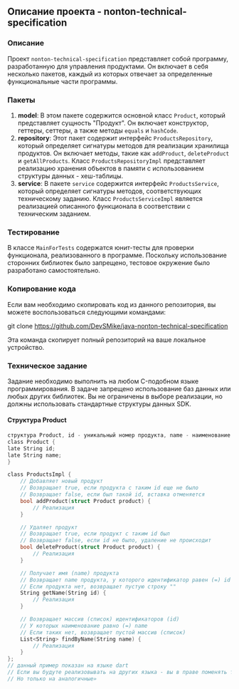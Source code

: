 ## Описание проекта - nonton-technical-specification

### Описание
Проект `nonton-technical-specification` представляет собой программу, разработанную для управления продуктами. Он включает в себя несколько пакетов, каждый из которых отвечает за определенные функциональные части программы.

### Пакеты
1. **model**: В этом пакете содержится основной класс `Product`, который представляет сущность "Продукт". Он включает конструктор, геттеры, сеттеры, а также методы `equals` и `hashCode`.
2. **repository**: Этот пакет содержит интерфейс `ProductsRepository`, который определяет сигнатуры методов для реализации хранилища продуктов. Он включает методы, такие как `addProduct`, `deleteProduct` и `getAllProducts`. Класс `ProductsRepositoryImpl` представляет реализацию хранения объектов в памяти с использованием структуры данных - хеш-таблицы.
3. **service**: В пакете `service` содержится интерфейс `ProductsService`, который определяет сигнатуры методов, соответствующих техническому заданию. Класс `ProductsServiceImpl` является реализацией описанного функционала в соответствии с техническим заданием.

### Тестирование
В классе `MainForTests` содержатся юнит-тесты для проверки функционала, реализованного в программе. Поскольку использование сторонних библиотек было запрещено, тестовое окружение было разработано самостоятельно.

### Копирование кода
Если вам необходимо скопировать код из данного репозитория, вы можете воспользоваться следующими командами:


git clone https://github.com/DevSMike/java-nonton-technical-specification


Эта команда скопирует полный репозиторий на ваше локальное устройство.

### Техническое задание

Задание необходимо выполнить на любом C-подобном языке программирования. В задаче запрещено использование баз данных или любых других библиотек. Вы не ограничены в выборе реализации, но должны использовать стандартные структуры данных SDK.

#### Структура Product

```c
структура Product, id - уникальный номер продукта, name - наименование
class Product {
late String id;
late String name;
}

class ProductsImpl {
    // Добавляет новый продукт
    // Возвращает true, если продукта с таким id еще не было
    // Возвращает false, если был такой id, вставка отменяется
    bool addProduct(struct Product product) {
        // Реализация
    }

    // Удаляет продукт
    // Возвращает true, если продукт с таким id был
    // Возвращает false, если id не было, удаление не происходит
    bool deleteProduct(struct Product product) {
        // Реализация
    }

    // Получает имя (name) продукта
    // Возвращает name продукта, у которого идентификатор равен (=) id
    // Если продукта нет, возвращает пустую строку ""
    String getName(String id) {
        // Реализация
    }

    // Возвращает массив (список) идентификаторов (id)
    // У которых наименование равно (=) name
    // Если таких нет, возвращает пустой массив (список)
    List<String> findByName(String name) {
        // Реализация
    }
};
// данный пример показан на языке dart
// Если вы будуте реализовывать на других языка - вы в праве поменять типы на аналогичные в вашей sdk
// Но только на аналогичные»



